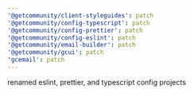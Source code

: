 ```yaml
---
'@getcommunity/client-styleguides': patch
'@getcommunity/config-typescript': patch
'@getcommunity/config-prettier': patch
'@getcommunity/config-eslint': patch
'@getcommunity/email-builder': patch
'@getcommunity/gcui': patch
'gcemail': patch
---
```


renamed eslint, prettier, and typescript config projects
